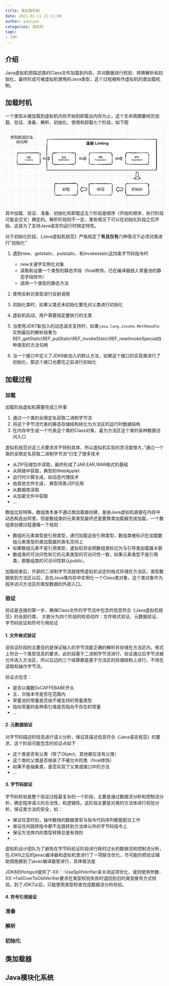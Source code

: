```yaml
---
title: 类加载机制
date: 2021-03-11 21:11:00
author: yancyan
categories: 虚拟机
tags:
- JVM
---
```


## 介绍
Java虚拟机把描述类的Class文件加载到内存，并对数据进行校验、转换解析和初始化，最终形成可被虚拟机使用的Java类型，这个过程被称作虚拟机的类加载机制。


## 加载时机
一个类型从被加载到虚拟机内存开始到卸载出内存为止，这个生命周期要经历加载、验证、准备、解析、初始化、使用和卸载七个阶段，如下图
![类的生命周期](/images/java_class_loader.png)
其中加载、验证、准备、初始化和卸载这五个阶段是顺序（开始的顺序，执行阶段可能会交叉）确定的。解析阶段则不一定，某些情况下可以在初始化阶段之后开始，这是为了支持Java语言的运行时绑定特性。

对于初始化阶段，《Java虚拟机规范》严格规定了**有且仅有**六种情况下必须对类进行”初始化“
1. 遇到new、getstatic、putstatic、和invokestatic这四条字节码指令时
    - new关键字实例化对象
    - 读取和设置一个类型的静态字段（final修饰，已在编译器放入常量池的静态字段除外）
    - 调用一个类型的静态方法
    
2. 使用反射对类型进行反射调用
3. 初始化类时，如果父类还未初始化要先对父类进行初始化
4. 虚拟机启动，用户需要指定要执行的主类
5. 当使用JDK7新加入的动态语言支持时，如果`java.lang.invoke.MethHandle`实例最后的解析结果为REF_getStatic\REF_putStatic\REF_invokeStatic\REF_newInvokeSpecial四种类型的方法句柄
6. 当一个接口中定义了JDK8新加入的默认方法，如果这个接口的实现类进行了初始化，那这个接口也要在之前进行初始化


## 加载过程
### 加载
加载阶段虚拟机需要完成三件事
1. 通过一个类的全限定名获取二进制字节流
2. 将这个字节流代表的静态存储结构转化为方法区的运行时数据结构
3. 在内存中生成一个代表这个类的Class对象，最为方法区这个类的各种数据访问入口

虚拟机规范对这三点要求并不特别具体，所以虚拟机实现的灵活度很大，”通过一个类的全限定名获取二进制字节流“衍生了很多技术
- 从ZIP压缩包中读取，最终形成了JAR.EAR,WAR格式的基础
- 从网络中获取，典型的WebApplet
- 运行时计算生成，如动态代理技术
- 由其他文件生成， 典型场景JSP应用
- 从数据库读取
- 从加密文件中获取
- ...

数组比较特殊，数组类本身不通过类加载器创建，是由Java虚拟机直接在内存中动态构造出阿里，但是数组类的元素类型最终还是要靠类加载器完成加载，一个数组类创建过程遵循一下规则：
- 数组的元素类型是引用类型，递归加载这些引用类型，数组类被标识在加载数组元素类型的类加载器的类名空间上
- 如果数组元素不是引用类型，虚拟机将会把数组类标记为与引导类加载器关联
- 数组类的可访问性和它的元素类型的可访问性一致，如果元素类型不是引用类，那数组类的可访问性默认public，

加载结束后，外部的二进制字节流就按照虚拟机设定的格式存储在方法区。类型数据放到方法区以后，会在Java堆内存中实例化一个Class类对象，这个类对象作为程序访问方法区的类型数据的外部入口。


### 验证
验证是连接的第一步，确保Class文件的字节流中包含的信息符合《Java虚拟机规范》的全部约束。
大致分为四个阶段的检验动作：文件格式验证、元数据验证、字节码验证和符号引用验证
#### 1. 文件格式验证
该验证阶段的主要目的是保证输入的字节流能正确的解析并存储在方法区内，格式上符合一个类型信息的要求。此阶段基于二进制字节流进行，验证通过后字节流被允许进入方法区，所以后边的三个结算都是基于方法区的存储结构上进行，不用在读取和操作字节流。

验证点包含：
- 是否以魔数0xCAFFEBABE开头
- 主、次版本号是否在范围内
- 常量池的常量是否由不被支持的常量类型
- 指向常量的各种索引值是否指向不存在的常量
- ...


#### 2. 元数据验证
对字节码描述的信息进行语义分析，保证其描述信息符合《Java语言规范》的要求，这个阶段可能包含的验证点如下
- 这个类是否有父类（除了Object，其他都应该有父类）
- 这个类的父类是否继承了不被允许的类（final修饰）
- 如果不是抽象类，是否实现了父类或接口中的方法
- ...

#### 3. 字节码验证
字节码校验是整个验证过程最复杂的一个阶段，主要是通过数据流分析和控制流分析，确定程序语义的合法性，和逻辑性。这阶段主要是对类的方法体进行校验分析，保证类方法的安全，如：
- 保证任意时刻，操作数栈的数据类型与指令代码序列都能配合工作
- 保证任何跳转指令都不会跳转到方法体以外的字节码指令上
- 保证方法体内的类型转换总是有效的
- ...

虚拟机设计团队为了避免在字节码验证阶段进行耗时过长的数据流和控制流分析，在JDK6之后的javac编译器和虚拟机里进行了一项联合优化，尽可能的把验证辅助措施挪到了javac编译器里进行，具体做法是


JDK6的Hotspot提供了-XX：-UseSplitVerifier来关闭这项优化，或则使用参数-XX:+FailOverToOldVerifier要求在类型校验失败时退回到旧的类型推导方式校验。到了JDK7以后，只能使用类型检查完成数据流分析校验。

#### 4. 符号引用验证


### 准备

### 解析

### 初始化

## 类加载器

## Java模块化系统

















